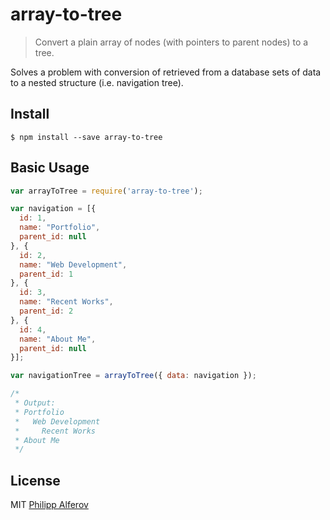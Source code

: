 # array-to-tree

> Convert a plain array of nodes (with pointers to parent nodes) to a tree.

Solves a problem with conversion of retrieved from a database sets of data to a nested structure (i.e. navigation tree).

## Install

```
$ npm install --save array-to-tree
```

## Basic Usage

```js
var arrayToTree = require('array-to-tree');

var navigation = [{
  id: 1,
  name: "Portfolio",
  parent_id: null
}, {
  id: 2,
  name: "Web Development",
  parent_id: 1
}, {
  id: 3,
  name: "Recent Works",
  parent_id: 2
}, {
  id: 4,
  name: "About Me",
  parent_id: null
}];

var navigationTree = arrayToTree({ data: navigation });

/*
 * Output:
 * Portfolio
 *   Web Development
 *     Recent Works
 * About Me
 */

```

## License

MIT
[Philipp Alferov](https://github.com/alferov)
